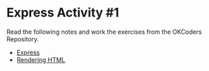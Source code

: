 Express Activity #1
===================

Read the following notes and work the exercises from the OKCoders Repository.
  * [Express](https://github.com/okcoders/ok-coders-spring-2015/tree/master/11-express)
  * [Rendering HTML](https://github.com/okcoders/ok-coders-spring-2015/blob/master/12-rendering-html/12-01-rendering-html.md)

